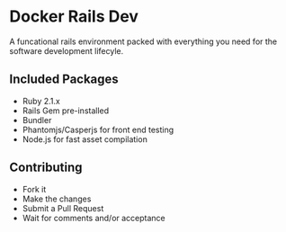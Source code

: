 # Docker Rails Dev

A funcational rails environment packed with everything you need for the software
development lifecyle.

## Included Packages

* Ruby 2.1.x
* Rails Gem pre-installed
* Bundler
* Phantomjs/Casperjs for front end testing
* Node.js for fast asset compilation

## Contributing

* Fork it
* Make the changes
* Submit a Pull Request
* Wait for comments and/or acceptance
